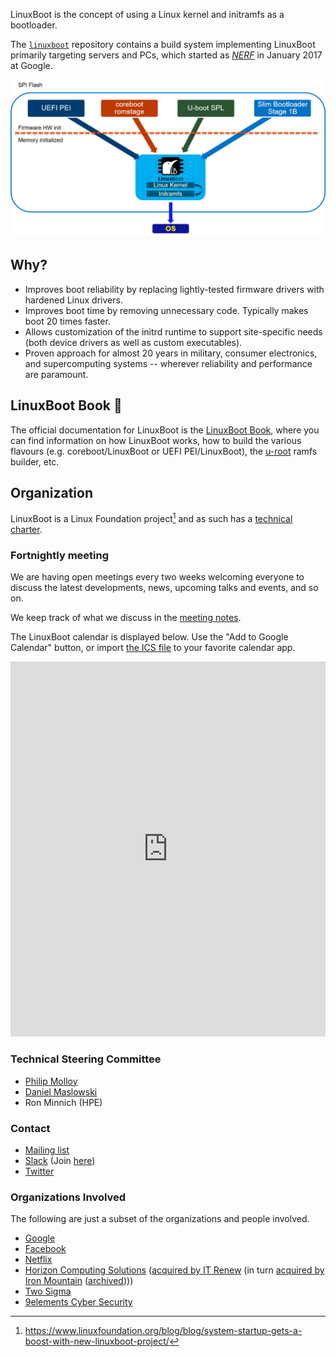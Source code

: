LinuxBoot is the concept of using a Linux kernel and initramfs as a bootloader.

The [`linuxboot`](https://github.com/linuxboot/linuxboot) repository contains a
build system implementing LinuxBoot primarily targeting servers and PCs, which
started as [*NERF*](https://trmm.net/NERF) in January 2017 at Google.

![](images/linuxboot_info.png)

## Why?

*   Improves boot reliability by replacing lightly-tested firmware drivers with
    hardened Linux drivers.
*   Improves boot time by removing unnecessary code. Typically makes boot 20
    times faster.
*   Allows customization of the initrd runtime to support site-specific needs
    (both device drivers as well as custom executables).
*   Proven approach for almost 20 years in military, consumer electronics, and
    supercomputing systems -- wherever reliability and performance are
    paramount.

## LinuxBoot Book 📖

The official documentation for LinuxBoot is the [LinuxBoot Book](https://book.linuxboot.org),
where you can find information on how LinuxBoot works, how to build the various
flavours (e.g. coreboot/LinuxBoot or UEFI PEI/LinuxBoot), the
[u-root](https://github.com/u-root/u-root) ramfs builder, etc.

## Organization

LinuxBoot is a Linux Foundation project[^1]
and as such has a [technical charter](
../../docs/Technical_Charter_01_25_18.pdf).

### Fortnightly meeting

We are having open meetings every two weeks welcoming everyone to discuss the
latest developments, news, upcoming talks and events, and so on.

We keep track of what we discuss in the [meeting notes](https://hackmd.io/@CyReVolt/BkEFS0Pkee/edit).

The LinuxBoot calendar is displayed below. Use the "Add to Google Calendar"
button, or import
[the ICS file](https://calendar.google.com/calendar/ical/0e3f928ce4fff4b3b656e8a816a5ff8c550c8a9ea3a13a03c08217ba38626f64%40group.calendar.google.com/public/basic.ics)
to your favorite calendar app.

<iframe src="https://calendar.google.com/calendar/embed?src=0e3f928ce4fff4b3b656e8a816a5ff8c550c8a9ea3a13a03c08217ba38626f64%40group.calendar.google.com" style="border: 0; width: 100%; height: 600px; border: 0" scrolling="no"></iframe>

### Technical Steering Committee

* [Philip Molloy](https://gitlab.com/pamolloy)
* [Daniel Maslowski](https://github.com/orangecms)
* Ron Minnich (HPE)

### Contact

* [Mailing list](https://groups.google.com/forum/#!forum/linuxboot)
* [Slack](https://osfw.slack.com/messages/linuxboot) (Join
  [here](https://slack.osfw.dev))
* [Twitter](https://twitter.com/LinuxBootOrg)

### Organizations Involved

The following are just a subset of the organizations and people involved.

* [Google](http://www.google.com)
* [Facebook](http://www.facebook.com)
* [Netflix](https://www.netflix.com)
* [Horizon Computing Solutions](https://web.archive.org/web/20160912124237/http://www.horizon-computing.com/) ([acquired by IT Renew](https://web.archive.org/web/20180626024709/https://www.businesswire.com/news/home/20180611005362/en/ITRenew-Acquires-Splitted-Desktop-Systems-SDS/) (in turn [acquired by Iron Mountain](https://www.ironmountain.com/about-us/newsroom/press-releases/2022/january/iron-mountain-closes-acquisition-of-itrenew) ([archived](https://web.archive.org/web/20230604043313/https://www.ironmountain.com/about-us/newsroom/press-releases/2022/january/iron-mountain-closes-acquisition-of-itrenew))))
* [Two Sigma](http://www.twosigma.com)
* [9elements Cyber Security](http://www.9elements.com/cyber-security)

[^1]: <https://www.linuxfoundation.org/blog/blog/system-startup-gets-a-boost-with-new-linuxboot-project/>
